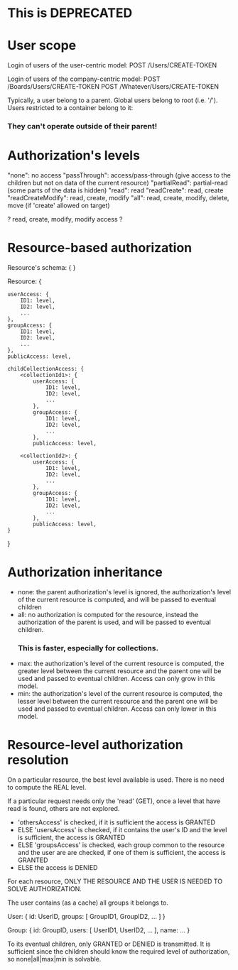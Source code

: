 






# This is DEPRECATED









User scope
==========

Login of users of the user-centric model:
POST /Users/CREATE-TOKEN

Login of users of the company-centric model:
POST /Boards/Users/CREATE-TOKEN
POST /Whatever/Users/CREATE-TOKEN

Typically, a user belong to a parent.
Global users belong to root (i.e. '/').
Users restricted to a container belong to it:

### They can't operate outside of their parent! ###




Authorization's levels
======================

"none": no access
"passThrough": access/pass-through (give access to the children but not on data of the current resource)
"partialRead": partial-read (some parts of the data is hidden)
"read": read
"readCreate": read, create
"readCreateModify": read, create, modify
"all": read, create, modify, delete, move (if 'create' allowed on target)

? read, create, modify, modify access ?



Resource-based authorization
============================

Resource's schema: {
}

Resource: {
	
	userAccess: {
		ID1: level,
		ID2: level,
		...
	},
	groupAccess: {
		ID1: level,
		ID2: level,
		...
	},
	publicAccess: level,
	
	childCollectionAccess: {
		<collectionId1>: {
			userAccess: {
				ID1: level,
				ID2: level,
				...
			},
			groupAccess: {
				ID1: level,
				ID2: level,
				...
			},
			publicAccess: level,
		
		<collectionId2>: {
			userAccess: {
				ID1: level,
				ID2: level,
				...
			},
			groupAccess: {
				ID1: level,
				ID2: level,
				...
			},
			publicAccess: level,
	}
}



Authorization inheritance
=========================

* none: the parent authorization's level is ignored, the authorization's level of the current resource is computed,
	and will be passed to eventual children
* all: no authorization is computed for the resource, instead the authorization of the parent is used, and will be passed to
	eventual children.
	### This is faster, especially for collections. ###
* max: the authorization's level of the current resource is computed, the greater level between the current resource and the
	parent one will be used and passed to eventual children. Access can only grow in this model.
* min: the authorization's level of the current resource is computed, the lesser level between the current resource and the
	parent one will be used and passed to eventual children. Access can only lower in this model.



Resource-level authorization resolution
=======================================

On a particular resource, the best level available is used.
There is no need to compute the REAL level.

If a particular request needs only the 'read' (GET), once a level that have read is found, others are not explored.

* 'othersAccess' is checked, if it is sufficient the access is GRANTED
* ELSE 'usersAccess' is checked, if it contains the user's ID and the level is sufficient, the access is GRANTED
* ELSE 'groupsAccess' is checked, each group common to the resource and the user are are checked, if one of them is sufficient,
	the access is GRANTED
* ELSE the access is DENIED

For each resource, ONLY THE RESOURCE AND THE USER IS NEEDED TO SOLVE AUTHORIZATION.

The user contains (as a cache) all groups it belongs to.


User: {
	id: UserID,
	groups: [ GroupID1, GroupID2, ... ]
}

Group: {
	id: GroupID,
	users: [ UserID1, UserID2, ... ],
	name:
	...
}

To its eventual children, only GRANTED or DENIED is transmitted.
It is sufficient since the children should know the required level of authorization, so none|all|max|min is solvable.


